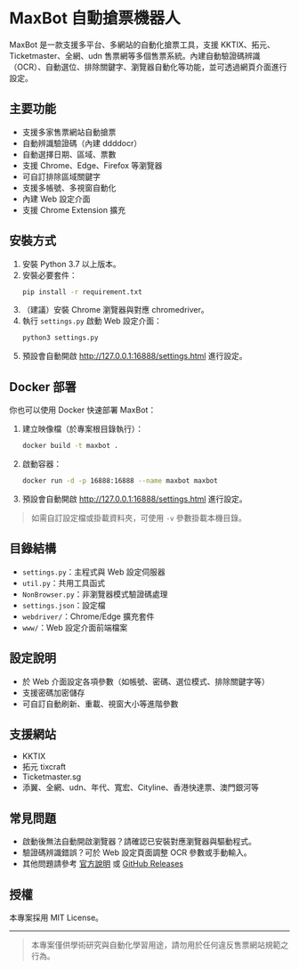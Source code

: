 # MaxBot 自動搶票機器人

MaxBot 是一款支援多平台、多網站的自動化搶票工具，支援 KKTIX、拓元、Ticketmaster、全網、udn 售票網等多個售票系統。內建自動驗證碼辨識（OCR）、自動選位、排除關鍵字、瀏覽器自動化等功能，並可透過網頁介面進行設定。

## 主要功能
- 支援多家售票網站自動搶票
- 自動辨識驗證碼（內建 ddddocr）
- 自動選擇日期、區域、票數
- 支援 Chrome、Edge、Firefox 等瀏覽器
- 可自訂排除區域關鍵字
- 支援多帳號、多視窗自動化
- 內建 Web 設定介面
- 支援 Chrome Extension 擴充

## 安裝方式
1. 安裝 Python 3.7 以上版本。
2. 安裝必要套件：
   ```bash
   pip install -r requirement.txt
   ```
3. （建議）安裝 Chrome 瀏覽器與對應 chromedriver。
4. 執行 `settings.py` 啟動 Web 設定介面：
   ```bash
   python3 settings.py
   ```
5. 預設會自動開啟 http://127.0.0.1:16888/settings.html 進行設定。

## Docker 部署

你也可以使用 Docker 快速部署 MaxBot：

1. 建立映像檔（於專案根目錄執行）：
   ```bash
   docker build -t maxbot .
   ```
2. 啟動容器：
   ```bash
   docker run -d -p 16888:16888 --name maxbot maxbot
   ```
3. 預設會自動開啟 http://127.0.0.1:16888/settings.html 進行設定。

> 如需自訂設定檔或掛載資料夾，可使用 `-v` 參數掛載本機目錄。

## 目錄結構
- `settings.py`：主程式與 Web 設定伺服器
- `util.py`：共用工具函式
- `NonBrowser.py`：非瀏覽器模式驗證碼處理
- `settings.json`：設定檔
- `webdriver/`：Chrome/Edge 擴充套件
- `www/`：Web 設定介面前端檔案

## 設定說明
- 於 Web 介面設定各項參數（如帳號、密碼、選位模式、排除關鍵字等）
- 支援密碼加密儲存
- 可自訂自動刷新、重載、視窗大小等進階參數

## 支援網站
- KKTIX
- 拓元 tixcraft
- Ticketmaster.sg
- 添翼、全網、udn、年代、寬宏、Cityline、香港快達票、澳門銀河等

## 常見問題
- 啟動後無法自動開啟瀏覽器？請確認已安裝對應瀏覽器與驅動程式。
- 驗證碼辨識錯誤？可於 Web 設定頁面調整 OCR 參數或手動輸入。
- 其他問題請參考 [官方說明](https://max-everyday.com/2018/03/tixcraft-bot/) 或 [GitHub Releases](https://github.com/max32002/tixcraft_bot/releases)

## 授權
本專案採用 MIT License。

---

> 本專案僅供學術研究與自動化學習用途，請勿用於任何違反售票網站規範之行為。
